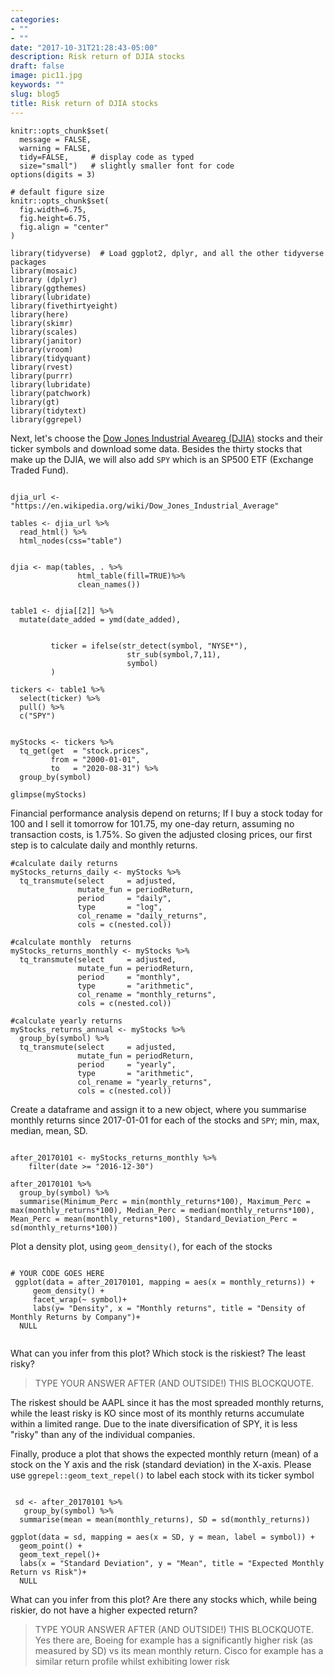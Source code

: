 ```yaml
---
categories:
- ""
- ""
date: "2017-10-31T21:28:43-05:00"
description: Risk return of DJIA stocks
draft: false
image: pic11.jpg
keywords: ""
slug: blog5
title: Risk return of DJIA stocks
---
```


```{r, setup, echo=FALSE}
knitr::opts_chunk$set(
  message = FALSE, 
  warning = FALSE, 
  tidy=FALSE,     # display code as typed
  size="small")   # slightly smaller font for code
options(digits = 3)

# default figure size
knitr::opts_chunk$set(
  fig.width=6.75, 
  fig.height=6.75,
  fig.align = "center"
)
```


```{r load-libraries, warning=FALSE, message=FALSE, echo=FALSE}
library(tidyverse)  # Load ggplot2, dplyr, and all the other tidyverse packages
library(mosaic)
library (dplyr)
library(ggthemes)
library(lubridate)
library(fivethirtyeight)
library(here)
library(skimr)
library(scales)
library(janitor)
library(vroom)
library(tidyquant)
library(rvest)    
library(purrr)  
library(lubridate)
library(patchwork)
library(gt)
library(tidytext)
library(ggrepel)

```


Next, let's choose the [Dow Jones Industrial Aveareg (DJIA)](https://en.wikipedia.org/wiki/Dow_Jones_Industrial_Average) stocks and their ticker symbols and download some data. Besides the thirty stocks that make up the DJIA, we will also add `SPY` which is an SP500 ETF (Exchange Traded Fund).


```{r, tickers_from_wikipedia}

djia_url <- "https://en.wikipedia.org/wiki/Dow_Jones_Industrial_Average"

tables <- djia_url %>% 
  read_html() %>% 
  html_nodes(css="table")


djia <- map(tables, . %>% 
               html_table(fill=TRUE)%>% 
               clean_names())


table1 <- djia[[2]] %>%
  mutate(date_added = ymd(date_added),
         
    
         ticker = ifelse(str_detect(symbol, "NYSE*"),
                          str_sub(symbol,7,11),
                          symbol)
         )

tickers <- table1 %>% 
  select(ticker) %>% 
  pull() %>%
  c("SPY")

```




```{r get_price_data, message=FALSE, warning=FALSE, cache=TRUE}

myStocks <- tickers %>% 
  tq_get(get  = "stock.prices",
         from = "2000-01-01",
         to   = "2020-08-31") %>%
  group_by(symbol) 

glimpse(myStocks) 
```

Financial performance analysis depend on returns; If I buy a stock today for 100 and I sell it tomorrow for 101.75, my one-day return, assuming no transaction costs, is 1.75%. So given the adjusted closing prices, our first step is to calculate daily and monthly returns.


```{r calculate_returns, message=FALSE, warning=FALSE, cache=TRUE}
#calculate daily returns
myStocks_returns_daily <- myStocks %>%
  tq_transmute(select     = adjusted, 
               mutate_fun = periodReturn, 
               period     = "daily", 
               type       = "log",
               col_rename = "daily_returns",
               cols = c(nested.col))  

#calculate monthly  returns
myStocks_returns_monthly <- myStocks %>%
  tq_transmute(select     = adjusted, 
               mutate_fun = periodReturn, 
               period     = "monthly", 
               type       = "arithmetic",
               col_rename = "monthly_returns",
               cols = c(nested.col)) 

#calculate yearly returns
myStocks_returns_annual <- myStocks %>%
  group_by(symbol) %>%
  tq_transmute(select     = adjusted, 
               mutate_fun = periodReturn, 
               period     = "yearly", 
               type       = "arithmetic",
               col_rename = "yearly_returns",
               cols = c(nested.col))
```

Create a dataframe and assign it to a new object, where you summarise monthly returns since 2017-01-01 for each of the stocks and `SPY`; min, max, median, mean, SD.

```{r summarise_monthly_returns}

after_20170101 <- myStocks_returns_monthly %>%
    filter(date >= "2016-12-30")

after_20170101 %>%
  group_by(symbol) %>%
  summarise(Minimum_Perc = min(monthly_returns*100), Maximum_Perc = max(monthly_returns*100), Median_Perc = median(monthly_returns*100), Mean_Perc = mean(monthly_returns*100), Standard_Deviation_Perc = sd(monthly_returns*100))
```


Plot a density plot, using `geom_density()`, for each of the stocks
```{r density_monthly_returns}

# YOUR CODE GOES HERE
 ggplot(data = after_20170101, mapping = aes(x = monthly_returns)) + 
     geom_density() +
     facet_wrap(~ symbol)+
     labs(y= "Density", x = "Monthly returns", title = "Density of Monthly Returns by Company")+
  NULL


```

What can you infer from this plot? Which stock is the riskiest? The least risky? 

> TYPE YOUR ANSWER AFTER (AND OUTSIDE!) THIS BLOCKQUOTE.

The riskest should be AAPL since it has the most spreaded monthly returns, while the least risky is KO since most of its monthly returns accumulate within a limited range. Due to the inate diversification of SPY, it is less "risky" than any of the individual companies.

Finally, produce a plot that shows the expected monthly return (mean) of a stock on the Y axis and the risk (standard deviation) in the X-axis. Please use `ggrepel::geom_text_repel()` to label each stock with its ticker symbol

```{r risk_return_plot}

 sd <- after_20170101 %>%
   group_by(symbol) %>%
  summarise(mean = mean(monthly_returns), SD = sd(monthly_returns))

ggplot(data = sd, mapping = aes(x = SD, y = mean, label = symbol)) +
  geom_point() +
  geom_text_repel()+
  labs(x = "Standard Deviation", y = "Mean", title = "Expected Monthly Return vs Risk")+
  NULL
```

What can you infer from this plot? Are there any stocks which, while being riskier, do not have a higher expected return?

> TYPE YOUR ANSWER AFTER (AND OUTSIDE!) THIS BLOCKQUOTE.
Yes there are, Boeing for example has a significantly higher risk (as measured by SD) vs its mean monthly return. Cisco for example has a similar return profile whilst exhibiting lower risk


